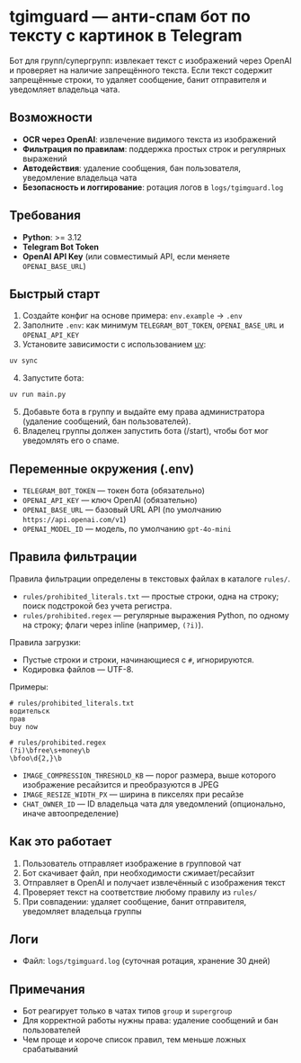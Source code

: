 # tgimguard — анти-спам бот по тексту с картинок в Telegram

Бот для групп/супергрупп: извлекает текст с изображений через OpenAI и проверяет на наличие запрещённого текста.
Если текст содержит запрещённые строки, то удаляет сообщение, банит отправителя и уведомляет владельца чата.

## Возможности

- **OCR через OpenAI**: извлечение видимого текста из изображений
- **Фильтрация по правилам**: поддержка простых строк и регулярных выражений
- **Автодействия**: удаление сообщения, бан пользователя, уведомление владельца чата
- **Безопасность и логгирование**: ротация логов в `logs/tgimguard.log`

## Требования

- **Python**: >= 3.12
- **Telegram Bot Token**
- **OpenAI API Key** (или совместимый API, если меняете `OPENAI_BASE_URL`)

## Быстрый старт

1. Создайте конфиг на основе примера: `env.example` -> `.env`
2. Заполните `.env`: как минимум `TELEGRAM_BOT_TOKEN`, `OPENAI_BASE_URL` и `OPENAI_API_KEY`
3. Установите зависимости с использованием [uv](https://github.com/astral-sh/uv?tab=readme-ov-file#installation):
```bash
uv sync
```
4. Запустите бота:
```bash
uv run main.py
```
5. Добавьте бота в группу и выдайте ему права администратора (удаление сообщений, бан пользователей).
6. Владелец группы должен запустить бота (/start), чтобы бот мог уведомлять его о спаме.

## Переменные окружения (.env)
- `TELEGRAM_BOT_TOKEN` — токен бота (обязательно)
- `OPENAI_API_KEY` — ключ OpenAI (обязательно)
- `OPENAI_BASE_URL` — базовый URL API (по умолчанию `https://api.openai.com/v1`)
- `OPENAI_MODEL_ID` — модель, по умолчанию `gpt-4o-mini`
  
## Правила фильтрации

Правила фильтрации определены в текстовых файлах в каталоге `rules/`.

- `rules/prohibited_literals.txt` — простые строки, одна на строку; поиск подстрокой без учета регистра.
- `rules/prohibited.regex` — регулярные выражения Python, по одному на строку; флаги через inline (например, `(?i)`).

Правила загрузки:
- Пустые строки и строки, начинающиеся с `#`, игнорируются.
- Кодировка файлов — UTF-8.

Примеры:
```
# rules/prohibited_literals.txt
водительск
прав
buy now
```

```
# rules/prohibited.regex
(?i)\bfree\s+money\b
\bfoo\d{2,}\b
```
- `IMAGE_COMPRESSION_THRESHOLD_KB` — порог размера, выше которого изображение ресайзится и преобразуются в JPEG
- `IMAGE_RESIZE_WIDTH_PX` — ширина в пикселях при ресайзе
- `CHAT_OWNER_ID` — ID владельца чата для уведомлений (опционально, иначе автоопределение)

## Как это работает
1. Пользователь отправляет изображение в групповой чат
2. Бот скачивает файл, при необходимости сжимает/ресайзит
3. Отправляет в OpenAI и получает извлечённый с изображения текст
4. Проверяет текст на соответствие любому правилу из `rules/`
5. При совпадении: удаляет сообщение, банит отправителя, уведомляет владельца группы

## Логи
- Файл: `logs/tgimguard.log` (суточная ротация, хранение 30 дней)

## Примечания
- Бот реагирует только в чатах типов `group` и `supergroup`
- Для корректной работы нужны права: удаление сообщений и бан пользователей
- Чем проще и короче список правил, тем меньше ложных срабатываний
